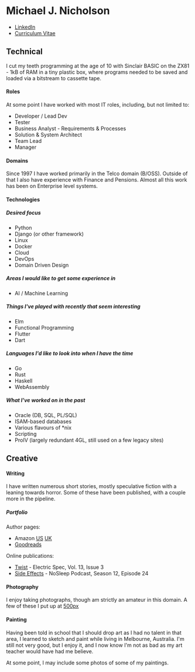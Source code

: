 # Michael J. Nicholson
* [LinkedIn](https://www.linkedin.com/in/michjnich)
* [Curriculum Vitae](./CV.pdf)

## Technical
I cut my teeth programming at the age of 10 with Sinclair BASIC on the ZX81 - 1kB of RAM in a tiny plastic box, where programs needed to be saved and loaded via a bitstream to cassette tape. 
#### Roles
At some point I have worked with most IT roles, including, but not limited to:

* Developer / Lead Dev
* Tester
* Business Analyst - Requirements & Processes
* Solution & System Architect
* Team Lead
* Manager
#### Domains
Since 1997 I have worked primarily in the Telco domain (B/OSS). Outside of that I also have experience with Finance and Pensions. Almost all this work has been on Enterprise level systems. 
#### Technologies
##### Desired focus
* Python
* Django (or other framework)
* Linux
* Docker
* Cloud
* DevOps
* Domain Driven Design
##### Areas I would like to get some experience in
* AI / Machine Learning
##### Things I've played with recently that seem interesting
* Elm
* Functional Programming
* Flutter
* Dart
##### Languages I'd like to look into when I have the time
* Go
* Rust
* Haskell
* WebAssembly
##### What I've worked on in the past
* Oracle (DB, SQL, PL/SQL)
* ISAM-based databases
* Various flavours of *nix
* Scripting
* ProIV (largely redundant 4GL, still used on a few legacy sites)

## Creative
#### Writing
I have written numerous short stories, mostly speculative fiction with a leaning towards horror. Some of these have been published, with a couple more in the pipeline. 
##### Portfolio
Author pages:

* Amazon [US](www.amazon.com/Michael-J-Nicholson/e/B01C7K1928) [UK](https://www.amazon.co.uk/Michael-J-Nicholson/e/B01C7K1928)
* [Goodreads](https://www.goodreads.com/author/show/15011232.Michael_J_Nicholson)

Online publications:

* [Twist](http://electricspec.com/Volume13/Issue3/nicholson.html) - Electric Spec, Vol. 13, Issue 3
* [Side Effects](https://www.thenosleeppodcast.com/episodes/s12/12x24) - NoSleep Podcast, Season 12, Episode 24 

#### Photography
I enjoy taking photographs, though am strictly an amateur in this domain. A few of these I put up at [500px](https://www.500px.com/michjnich)
#### Painting
Having been told in school that I should drop art as I had no talent in that area, I learned to sketch and paint while living in Melbourne, Australia. I'm still not very good, but I enjoy it, and I now know I'm not as bad as my art teacher would have had me believe.

At some point, I may include some photos of some of my paintings.
